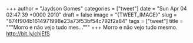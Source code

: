 
+++
author = "Jaydson Gomes"
categories = ["tweet"]
date = "Sun Apr 04 02:47:39 +0000 2010"
draft = false
image = "{TWEET_IMAGE}"
slug = "674f904b1614971998e23a73f53bf54c792f2a84"
tags = ["tweet"]
title = """Morro e não vejo tudo mes..."""
+++
Morro e não vejo tudo mesmo. http://bit.ly/chjEfS
